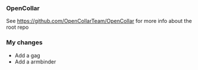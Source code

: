 ### OpenCollar

See https://github.com/OpenCollarTeam/OpenCollar for more info about the root repo

### My changes

* Add a gag
* Add a armbinder
